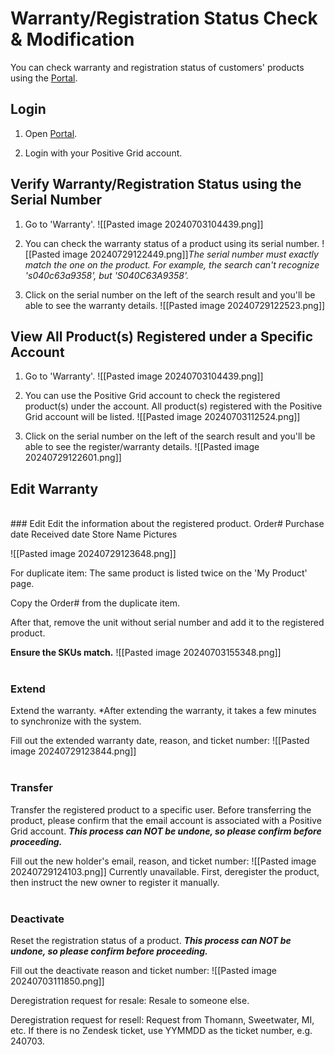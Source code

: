 # Warranty/Registration Status Check & Modification
You can check warranty and registration status of customers' products using the [Portal](https://portal.positivegrid.com/).

## Login

1. Open [Portal](https://portal.positivegrid.com/).
   
2. Login with your Positive Grid account.

## Verify Warranty/Registration Status using the Serial Number

1. Go to 'Warranty'.
	![[Pasted image 20240703104439.png]] 
   
2. You can check the warranty status of a product using its serial number.
   ![[Pasted image 20240729122449.png]]*The serial number must exactly match the one on the product. For example, the search can't recognize 's040c63a9358', but 'S040C63A9358'.*
   
   
3. Click on the serial number on the left of the search result and you'll be able to see the warranty details.
	![[Pasted image 20240729122523.png]]
	


## View All Product(s) Registered under a Specific Account

1. Go to 'Warranty'.
   ![[Pasted image 20240703104439.png]]

2. You can use the Positive Grid account to check the registered product(s) under the account. All product(s) registered with the Positive Grid account will be listed.
   ![[Pasted image 20240703112524.png]]
   	
3. Click on the serial number on the left of the search result and you'll be able to see the register/warranty details.
   ![[Pasted image 20240729122601.png]]

## Edit Warranty
<br>
### Edit
Edit the information about the registered product.
Order#
Purchase date
Received date
Store Name
Pictures

![[Pasted image 20240729123648.png]]

For duplicate item:
The same product is listed twice on the 'My Product' page.

Copy the Order# from the duplicate item. 

After that, remove the unit without serial number and add it to the registered product. 

**Ensure the SKUs match.**
![[Pasted image 20240703155348.png]]
<br>
<br>
### Extend
Extend the warranty.
*After extending the warranty, it takes a few minutes to synchronize with the system.  

Fill out the extended warranty date, reason, and ticket number:
![[Pasted image 20240729123844.png]]
<br>
<br>
### Transfer
Transfer the registered product to a specific user.
Before transferring the product, please confirm that the email account is associated with a Positive Grid account.
***This process can NOT be undone, so please confirm before proceeding.***

Fill out the new holder's email, reason, and ticket number:
![[Pasted image 20240729124103.png]]
Currently unavailable.
First, deregister the product, then instruct the new owner to register it manually.
<br>
<br>
### Deactivate
Reset the registration status of a product.
***This process can NOT be undone, so please confirm before proceeding.***

Fill out the deactivate reason and ticket number:   ![[Pasted image 20240703111850.png]]

   Deregistration request for resale:
   Resale to someone else.
   
   Deregistration request for resell: 
   Request from Thomann, Sweetwater, MI, etc. 
   If there is no Zendesk ticket, use YYMMDD as the ticket number, e.g. 240703.